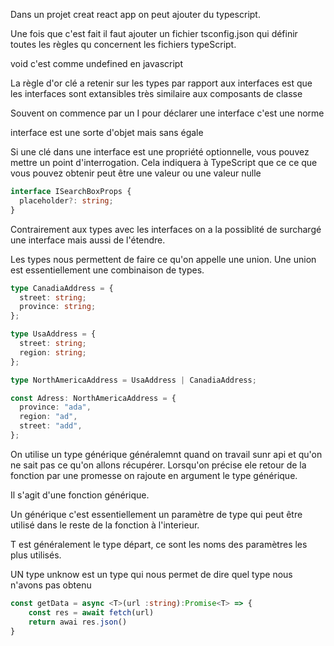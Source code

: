 Dans un projet creat react app on peut ajouter du typescript.

Une fois que c'est fait il faut ajouter un fichier tsconfig.json qui définir toutes les règles qu concernent les fichiers typeScript.

void c'est comme undefined en javascript

La règle d'or clé a retenir sur les types par rapport aux interfaces est que les interfaces sont extansibles très similaire aux composants de classe

Souvent on commence par un I pour déclarer une interface c'est une norme

interface est une sorte d'objet mais sans égale

Si une clé dans une interface est une propriété optionnelle, vous pouvez mettre un point d'interrogation.
Cela indiquera à TypeScript que ce ce que vous pouvez obtenir peut être une valeur ou une valeur nulle

```ts
interface ISearchBoxProps {
  placeholder?: string;
}
```

Contrairement aux types avec les interfaces on a la possiblité de surchargé une interface mais aussi de l'étendre.

Les types nous permettent de faire ce qu'on appelle une union.
Une union est essentiellement une combinaison de types.

```ts
type CanadiaAddress = {
  street: string;
  province: string;
};

type UsaAddress = {
  street: string;
  region: string;
};

type NorthAmericaAddress = UsaAddress | CanadiaAddress;

const Adress: NorthAmericaAddress = {
  province: "ada",
  region: "ad",
  street: "add",
};
```

On utilise un type générique généralemnt quand on travail sunr api et qu'on ne sait pas ce qu'on allons récupérer. Lorsqu'on précise ele retour de la fonction par une promesse on rajoute en argument le type générique.

Il s'agit d'une fonction générique.

Un générique c'est essentiellement un paramètre de type qui peut être utilisé dans le reste de la fonction à l'interieur.

T est généralement le type départ, ce sont les noms des paramètres les plus utilisés.

UN type unknow est un type qui nous permet de dire quel type nous n'avons pas obtenu

```ts
const getData = async <T>(url :string):Promise<T> => {
    const res = await fetch(url)
    return awai res.json()
}

```
